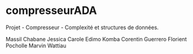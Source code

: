 # compresseurADA
Projet - Compresseur - Complexité et structures de données.


Massil Chabane
Jessica Carole Edimo Komba
Corentin Guerrero
Florient Pocholle
Marvin Wattiau
